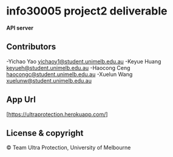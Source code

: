 # info30005 project2 deliverable

**API server**


## Contributors

-Yichao Yao <yichaoy1@student.unimelb.edu.au>
-Keyue Huang <keyueh@student.unimelb.edu.au>
-Haocong Ceng <haocongc@student.unimelb.edu.au>
-Xuelun Wang <xuelunw@student.unimelb.edu.au>

## App Url
[https://ultraprotection.herokuapp.com/]

## License & copyright
© Team Ultra Protection, University of Melbourne





